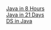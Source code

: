 [ Java in 8 Hours](https://github.com/1UC1F3R616/Flask-and-DB-Projects/files/4403209/java.in.8.hours.pdf)</br>
[ Java in 21 Days ](https://github.com/1UC1F3R616/Flask-and-DB-Projects/files/4403212/Teach.Yourself.Java.in.21.Days.-.Professional.Reference.Edition.Sams.Teach.Yourself.pdf)</br>
[ DS in Java ](https://github.com/1UC1F3R616/Flask-and-DB-Projects/files/4403210/Java.Data.Structures.pdf)
